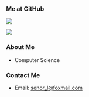 ### Me at GitHub

![](https://github-readme-stats.vercel.app/api?username=senorL&theme=transparent)

![](https://github-readme-stats.vercel.app/api/top-langs/?username=senorL&theme=transparent)

### About Me

- Computer Science

### Contact Me

- Email: senor_l@foxmail.com

